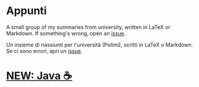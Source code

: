 Appunti
=======

A small group of my summaries from university, written in LaTeX or Markdown.
If something's wrong, open an [issue](https://github.com/QUB3X/Appunti/issues).

Un insieme di riassiunti per l'università (Polimi), scritti in LaTeX o Markdown.
Se ci sono errori, apri un [issue](https://github.com/QUB3X/Appunti/issues).

# [NEW: Java ☕️](https://github.com/QUB3X/Appunti/blob/master/Java/java.md)
